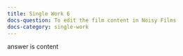 ```yaml
---
title: Single Work 6
docs-question: To edit the film content in Noisy Films
docs-category: single-work
---
```


answer is content
